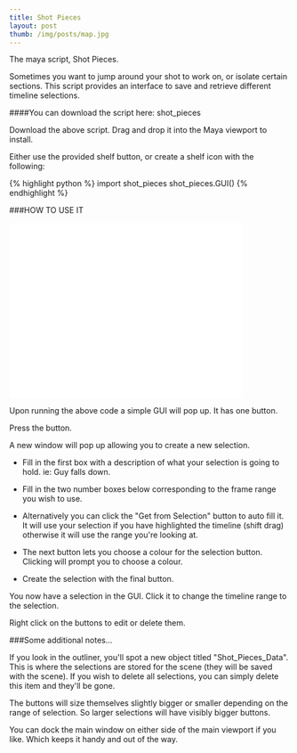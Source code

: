 ```yaml
---
title: Shot Pieces
layout: post
thumb: /img/posts/map.jpg
---
```

The maya script, Shot Pieces.

Sometimes you want to jump around your shot to work on, or isolate certain sections. This script provides an interface to save and retrieve different timeline selections.<!-- more -->

####You can download the script here: <download>shot_pieces</download>

Download the above script. Drag and drop it into the Maya viewport to install.

Either use the provided shelf button, or create a shelf icon with the following:

{% highlight python %}
import shot_pieces
shot_pieces.GUI()
{% endhighlight %}

###HOW TO USE IT

<div class="js-video [vimeo, widescreen]"><iframe width="420" height="315" src="//www.youtube-nocookie.com/embed/9TS-JMb7imk?rel=0" frameborder="0" allowfullscreen></iframe></div>

Upon running the above code a simple GUI will pop up. It has one button.

Press the button.

A new window will pop up allowing you to create a new selection.

* Fill in the first box with a description of what your selection is going to hold. ie: Guy falls down.

* Fill in the two number boxes below corresponding to the frame range you wish to use.

* Alternatively you can click the "Get from Selection" button to auto fill it. It will use your selection if you have highlighted the timeline (shift drag) otherwise it will use the range you're looking at.

* The next button lets you choose a colour for the selection button. Clicking will prompt you to choose a colour.

* Create the selection with the final button.

You now have a selection in the GUI. Click it to change the timeline range to the selection.

Right click on the buttons to edit or delete them.

###Some additional notes...

If you look in the outliner, you'll spot a new object titled "Shot_Pieces_Data". This is where the selections are stored for the scene (they will be saved with the scene). If you wish to delete all selections, you can simply delete this item and they'll be gone.

The buttons will size themselves slightly bigger or smaller depending on the range of selection. So larger selections will have visibly bigger buttons.

You can dock the main window on either side of the main viewport if you like. Which keeps it handy and out of the way.
